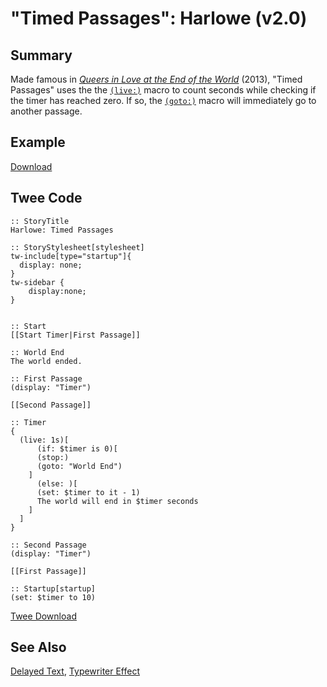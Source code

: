 # "Timed Passages": Harlowe (v2.0)

## Summary

Made famous in [*Queers in Love at the End of the World*](https://w.itch.io/end-of-the-world) (2013), "Timed Passages" uses the the [`(live:)`](https://twine2.neocities.org/#macro_live) macro to count seconds while checking if the timer has reached zero. If so, the [`(goto:)`](https://twine2.neocities.org/#macro_go-to) macro will immediately go to another passage.

## Example

[Download](harlowe_timedpassages_example.html)

## Twee Code

```twee
:: StoryTitle
Harlowe: Timed Passages

:: StoryStylesheet[stylesheet]
tw-include[type="startup"]{
  display: none;
}
tw-sidebar {
    display:none;
}


:: Start
[[Start Timer|First Passage]]

:: World End
The world ended.

:: First Passage
(display: "Timer")

[[Second Passage]]

:: Timer
{
  (live: 1s)[
      (if: $timer is 0)[
      (stop:)
      (goto: "World End")
    ]
      (else: )[
      (set: $timer to it - 1)
      The world will end in $timer seconds
    ]
  ]
}

:: Second Passage
(display: "Timer")

[[First Passage]]

:: Startup[startup]
(set: $timer to 10)

```

[Twee Download](harlowe_timedpassages_twee.txt)

## See Also

[Delayed Text](../../delayedtext/harlowe/harlowe_delayedtext.md), [Typewriter Effect](../../typewriter/harlowe/harlowe_typewriter.md)
